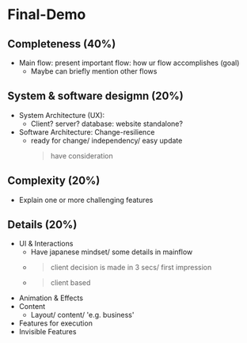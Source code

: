 # Final-Demo 

## Completeness (40%)
- Main flow: present important flow: how ur flow accomplishes (goal) 
  - Maybe can briefly mention other flows

## System & software desigmn (20%)
- System Architecture (UX):
  - Client? server? database: website standalone?
- Software Architecture: Change-resilience
  - ready for change/ independency/ easy update 
    > have consideration 

## Complexity (20%)
- Explain one or more challenging features 

## Details (20%)
- UI & Interactions
  - Have japanese mindset/ some details in mainflow
  - > client decision is made in 3 secs/ first impression
  - > client based
- Animation & Effects
- Content
  - Layout/ content/ 'e.g. business'
- Features for execution
- Invisible Features
